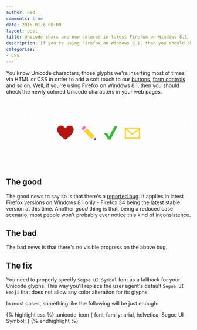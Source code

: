 ```yaml
---
author: Red
comments: true
date: 2015-01-6 08:00
layout: post
title: Unicode chars are now colored in latest Firefox on Windows 8.1
description: If you're using Firefox on Windows 8.1, then you should check the newly colored Unicode characters in your web pages.
categories:
- CSS
---
```


You know Unicode characters, those glyphs we're inserting most of times via HTML or CSS in order to add a soft touch to our [buttons](http://red-team-design.com/dist/uploads/2011/09/awesome-css3-buttons.html), [form controls](http://red-team-design.com/dist/uploads/2014/11/custom-form-controls.html) and so on. Well, if you're using Firefox on Windows 8.1, then you should check the newly colored Unicode characters in your web pages.

![Colored Unicode characters](/dist/uploads/2015/01/colored-unicodes.png)

<!-- more -->

## The good

The good news to say so is that there's a [reported bug](https://bugzilla.mozilla.org/show_bug.cgi?id=1054780). It applies in latest Firefox versions on Windows 8.1 only - Firefox 34 being the latest stable version at this time. Another *good* thing is that, being a reduced case scenario, most people won't probably ever notice this kind of inconsistence.

## The bad

The bad news is that there's no visible progress on the above bug.

## The fix

You need to properly specify `Segoe UI Symbol` font as a fallback for your Unicode glyphs. This way you'll replace the user agent's default `Segoe UI Emoji` that does not allow any color alteration for its glyphs.

In most cases, something like the following will be just enough:

{% highlight css %}
.unicode-icon {
  font-family: arial, helvetica, Segoe UI Symbol;
}
{% endhighlight %}